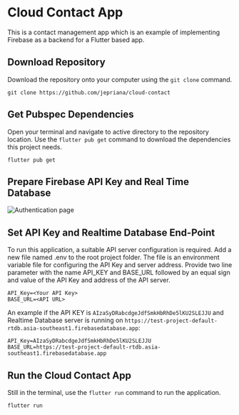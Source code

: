 # Cloud Contact App

This is a contact management app which is an example of implementing Firebase as a backend for a Flutter based app.

## Download Repository

Download the repository onto your computer using the `git clone` command.

```
git clone https://github.com/jepriana/cloud-contact
```

## Get Pubspec Dependencies

Open your terminal and navigate to active directory to the repository location. Use the `flutter pub get` command to download the dependencies this project needs.

```
flutter pub get
```

## Prepare Firebase API Key and Real Time Database
![Authentication page](https://github.com/jepriana/cloud-contact/blob/main/screenshots/001.jpg?raw=true)
## Set API Key and Realtime Database End-Point

To run this application, a suitable API server configuration is required. Add a new file named .env to the root project folder. The file is an environment variable file for configuring the API Key and server address. Provide two line parameter with the name API_KEY and BASE_URL followed by an equal sign and value of the API Key and address of the API server.

```
API_Key=<Your API Key>
BASE_URL=<API URL>
```
An example if the API KEY is `AIzaSyDRabcdgeJdfSmkHbRhDe5lKU2SLEJJU` and Realtime Database server is running on `https://test-project-default-rtdb.asia-southeast1.firebasedatabase.app`:
```
API_Key=AIzaSyDRabcdgeJdfSmkHbRhDe5lKU2SLEJJU
BASE_URL=https://test-project-default-rtdb.asia-southeast1.firebasedatabase.app
```
## Run the Cloud Contact App

Still in the terminal, use the `flutter run` command to run the application.

```
flutter run
```